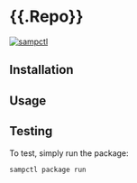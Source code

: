 # {{.Repo}}

[![sampctl](https://img.shields.io/badge/sampctl-{{.RepoEscaped}}-2f2f2f.svg?style=for-the-badge)](https://github.com/{{.User}}/{{.Repo}})

<!--
Short description of your library/gamemode, why it's useful, some examples, pictures or
videos. Link to your forum release thread too.

Remember: You can use "forumfmt" to convert this readme to forum BBCode!

What the sections below should be used for:

`## Installation`: Leave this section un-edited unless you have some specific
additional installation procedure.

`## Testing`: Whether your library is tested with a simple `main()` and `print`,
unit-tested, or demonstrated via prompting the player to connect, you should
include some basic information for users to try out your code in some way.

And finally, maintaining your version number`:

* Follow [Semantic Versioning](https://semver.org/)
* When you release a new version, update `VERSION` and `git tag` it
* Versioning is important for sampctl to use the version control features

Happy Pawning!
-->

## Installation

<!-- 
If you're making a new library, just uncomment the section below. 
-->
<!--
Simply install to your project:

```bash
sampctl package install {{.User}}/{{.Repo}}
```

Include in your code and begin using the library:

```pawn
#include <{{.Repo}}>
```
-->

<!-- 
Else, you're making a new gamemode, uncomment this section below.
-->

<!--
Firstly, clone the repo:
```git 
git clone https://github.com/{{.User}}/{{.Repo}}
```
Then, run in just 3 commands:

```bash
sampctl package ensure
sampctl package build
sampctl package run
```
-->

## Usage

<!--
Write your code documentation or examples here. If your library or gamemode is documented in
the source code, direct users there. If not, list your API and describe it well
in this section. If your library is passive and has no API, simply omit this
section.
-->

## Testing

<!--
Depending on whether your package is tested via in-game "demo tests" or
y_testing unit-tests, you should indicate to readers what to expect below here. 
-->

To test, simply run the package:

```bash
sampctl package run
```
